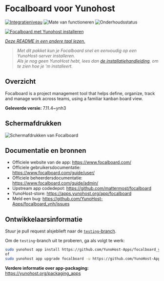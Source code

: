 <!--
NB: Deze README is automatisch gegenereerd door <https://github.com/YunoHost/apps/tree/master/tools/readme_generator>
Hij mag NIET handmatig aangepast worden.
-->

# Focalboard voor Yunohost

[![Integratieniveau](https://apps.yunohost.org/badge/integration/focalboard)](https://ci-apps.yunohost.org/ci/apps/focalboard/)
![Mate van functioneren](https://apps.yunohost.org/badge/state/focalboard)
![Onderhoudsstatus](https://apps.yunohost.org/badge/maintained/focalboard)

[![Focalboard met Yunohost installeren](https://install-app.yunohost.org/install-with-yunohost.svg)](https://install-app.yunohost.org/?app=focalboard)

*[Deze README in een andere taal lezen.](./ALL_README.md)*

> *Met dit pakket kun je Focalboard snel en eenvoudig op een YunoHost-server installeren.*  
> *Als je nog geen YunoHost hebt, lees dan [de installatiehandleiding](https://yunohost.org/install), om te zien hoe je 'm installeert.*

## Overzicht

Focalboard is a project management tool that helps define, organize, track and manage work across teams, using a familiar kanban board view.


**Geleverde versie:** 7.11.4~ynh3

## Schermafdrukken

![Schermafdrukken van Focalboard](./doc/screenshots/screenshot.jpg)

## Documentatie en bronnen

- Officiele website van de app: <https://www.focalboard.com/>
- Officiele gebruikersdocumentatie: <https://www.focalboard.com/guide/user/>
- Officiele beheerdersdocumentatie: <https://www.focalboard.com/guide/admin/>
- Upstream app codedepot: <https://github.com/mattermost/focalboard>
- YunoHost-store: <https://apps.yunohost.org/app/focalboard>
- Meld een bug: <https://github.com/YunoHost-Apps/focalboard_ynh/issues>

## Ontwikkelaarsinformatie

Stuur je pull request alsjeblieft naar de [`testing`-branch](https://github.com/YunoHost-Apps/focalboard_ynh/tree/testing).

Om de `testing`-branch uit te proberen, ga als volgt te werk:

```bash
sudo yunohost app install https://github.com/YunoHost-Apps/focalboard_ynh/tree/testing --debug
of
sudo yunohost app upgrade focalboard -u https://github.com/YunoHost-Apps/focalboard_ynh/tree/testing --debug
```

**Verdere informatie over app-packaging:** <https://yunohost.org/packaging_apps>
